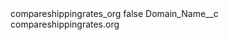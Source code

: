 <?xml version="1.0" encoding="UTF-8"?>
<CustomMetadata xmlns="http://soap.sforce.com/2006/04/metadata" xmlns:xsi="http://www.w3.org/2001/XMLSchema-instance" xmlns:xsd="http://www.w3.org/2001/XMLSchema">
    <label>compareshippingrates_org</label>
    <protected>false</protected>
    <values>
        <field>Domain_Name__c</field>
        <value xsi:type="xsd:string">compareshippingrates.org</value>
    </values>
</CustomMetadata>
